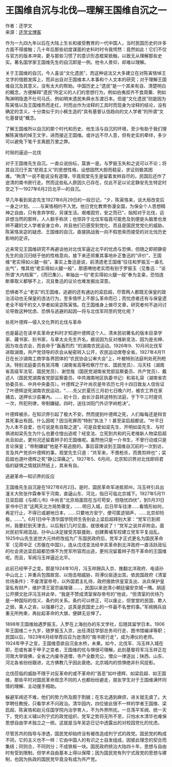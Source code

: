 # 王国维自沉与北伐—理解王国维自沉之一

作者：还学文  
来源：[还学文博客](http://huanxw.blogspot.com/2017/02/blog-post_22.html)

作为一九四九年以后在大陆上生长和接受教育的一代中国人，当时民国历史的许多方面不得接触；几十年后那些初度谋面的史料时时令我愕然：竟然如此！它们不仅与官方的版本冲突，更与那些习惯了的意识形态框架抵触，以致无从理解那些史实。著名国学家王国维先生的自沉即是一例。他令人景仰，却难以理解。

关于王国维的自沉，今人喜谈“文化遗民”，而这种说法又大多建立在对陈寅恪悼王文字的借题发挥上，而非出自对王国维本人本事和个人文本的研究；对于理解王国维自沉及其意义，没有太大的帮助。中国历史上“遗民”是一个其来有自、清楚明白的概念，方便解释“遗民”所定义的人们的思想行为，例如伯夷叔齐不食周粟、例如陶渊明隐逸不仕司马氏、例如明末遗民朱舜水东渡日本。但是“文化遗民”则是因为陈寅恪以及王国维热而走红，时而出作为诠释的工具时而现身为诠释的结论，没有确定的含义，十分类似于刘小枫生造的“具有基督认信趋向的文人学者”的所谓“文化基督徒”概念。

了解王国维所以自沉的那个时代和历史、他生活与自沉的环境，至少有助于我们理解陈寅恪的悼王文字，进而接近王国维。或许远不尽人意，但有史实的牵绊，多少可以避免下笔千言离题万里之弊。

时局的逼迫—北伐

对于王国维先生自沉，一直众说纷纭，莫衷一是。与罗振玉失和之说可以不论；将其自沉归于其“悲观主义”的思想性格，设想固然大胆而稳妥，求证则极其困难。“殉清”一说不能说没有道理，毕竟观堂先生是留着发辫自尽的，民国后还作了逊清的南书房行走。然而这些私人原因久已存在，仅此不足以论定静安先生特定时空之下—1927年6月2日北平—的自沉。

早几年看到吴宓先生1927年6月29日的一段日记，“夕，陈寅恪来，谈大局改变后一身之计划。……与寅恪相约不入党。他日党化教育弥漫全国，为保全个人思想精神之自由，只有舍弃学校，另谋生活。艰难固穷，安之而已”，始知对于北伐，远非想当然的那样，人人额手称庆；也惊异于北伐军临竟可能危及到便是头脑里也发辫不藏的文人学者安身立命，并且他们已感受到党化、而且是国民党党化的威胁。陈寅恪吴宓的疑虑、王国维的自沉，直接挑战我一向不假思索而接受的对北伐历史影响的定评。

近来常见王国维研究不再避谈他对北伐军逼近北平的忧虑与恐惧，但随之即把静安先生的自沉归结于他的性格意向，接下来还郑重其事地补正鲁迅的“评价”，王国维“老实得如火腿一般”。事实上鲁迅是说，前清遗老王国维“往往和罗振玉一鼻孔出气”，惟其他“老实得如火腿一般”，那感喟他老实而有别于罗振玉（见鲁迅：“谈所谓‘大内档案’”，《而已集》）。单抽出一句“老实得如火腿一般”奉为圭臬，恐怕连断章取义都够不上，况且鲁迅的议论也难发掘出深意。

恐惧者不止“老实”的王国维，逃避的还有通达的梁启超，尽管两人都既无保皇的政治活动也无保皇的违法行为，至多情怀上不那么革命而已；而忧虑者还有与保皇遗老全不相干的文人学者如吴宓陈寅恪。在王国维身上做尽文章，研究者何不追问讨论导致这种忧虑、恐惧与逃避的起因—将与北伐军同至的党化呢？

处死叶德辉—侵入文化界的北伐与革命

也是最近在读辛亥革命史料时才知道叶德辉这个人，清末民初著名的版本目录学家、藏书家、刻书家，与章太炎先生齐名，据说因为反对维新变法、因为是劣绅、因为攻击农会，而丧命于“轰轰烈烈 ”的湖南农民运动。1926年9、10月间北伐军进取湖南，共产党领导的农会从秘密转入公开，农民运动席卷全省。1927年4月11日在长沙湖南工商学各界团体的“农民协会公审大会”上，叶被特别法庭判处死刑枪决。特别法庭委员有吴鸿骞（湖南省高等检察厅厅长、国民党员）、冯天柱（湖南省高级军法官、国民党员）、谢觉哉（国民党湖南省党部监察委员、共产党员）、戴述人（国民党湖南省党部监察委员、中共湘南地区执委书记）和易礼容（湖南省农协委员长、中共中央委员）。叶德辉之子叶尚农是年农历七月十四日致友人信佐证了叶德辉逆死湖南农民运动，“……先父於夏历三月初七日晚六时，被农工界在家捕去，送押长沙县署內。…… 初十日，由长沙县转送特別法庭，于下午三时提讯一次，所犯刑律，帝制嫌疑。四时，送往浏阳门外识字岭枪决”。

叶德辉被杀，在知识界引起了极大不安。然而提到叶德辉之死，人们每每还是辩言其死事出有因。什么因呢？因当死罪而“特别”执法？！甚至梁启超都说，“叶平日为人本不自爱，也可说是有自取之道”。可是自爱如梁先生、开明如梁先生、与时俱进如梁先生为什么也要仓惶出逃呢？经变法、立宪到共和的元老维新人物梁启超尚且如此，更何况还留着辫子的王国维呢。虽然他只是一介书生，不曾行动或只是言论保皇；“帝制嫌疑”他是不易逃脱的。事后容庚谈到王国维自沉前的一次到访，言及共产党杀叶德辉的事，观堂先生只道：“共军来，不畏枪杀，而畏剪辫也”；梁启超也道叶德辉之死“静公深痛之”。1927年5、6月间，北京知识界对北伐即将君临的疑惧之情就跃然纸上，其来有自。

逃避革命—知识界的反应

王国维先生自沉是在1927年6月2日。是时，国民革命军进抵郑州，冯玉祥引兵出潼关大败张作霖奉军于河南，直逼山东、河北，指日可临北京城下。1927年5月11日梁启超《与顺儿书》中尚言“北京局面现在当可苟安，但隐忧四伏”，到5月31日家书中已言“这两天北方局势骤变，……明日入城，后日早车往津……看情形如何，再定行止，不得已或避地日本，……只要地方安宁，便可匿迹销声，……北京却险极，……”。6月1日中午清华国学院师生告别会上梁启超拜别大家：“党军已到郑州，我要赶到天津去，以后我们几时见面，就很难说了！”党军之说并非附会。面对民初军阀混战，孙中山决定接受苏联援助，创建黄埔军校建立党军平复战乱。1925中山先生逝世大元帅府改组为广东国民政府后，党军才正式更名为国民革命军（见蒋中正《苏俄在中国》）。连从戊戌变法经辛亥革命到北洋政府一直活跃政坛的社会贤达梁启超都恐惧不为党军所容而出逃，更何况留着辫子而不革命的王国维呢。而且，军阀冯玉祥逼近北平。

此前已经甲子之变。那是1924年10月，冯玉祥拥兵入京、推翻北洋政府、电请孙中山北上；并重兵包围故宫、以炮击相威胁，将溥仪驱逐出宫。依民国政府《清室优待条件》：不废清室帝号，以外国君主礼待，政府拨款供皇室支出、派兵保护皇室私有财产，维护清王室宗庙陵寝……，民国以来逊清小朝廷偏安京城一隅。胡适公开撰文批评冯玉祥此举，“我是不赞成清室保存帝号的”他说，“但清室的优待乃是一种国际的信义、条约的关系。条约可以修正，可以废止，但堂堂的民国，欺人之弱，乘人之丧，以强暴行之，这真是民国史上的一件最不名誉的事。”军阀拥兵自重无所拘束，再扯起革命的大旗，便肆无忌惮了。

1898年王国维始遇罗振玉，入罗在上海创办的东文学社，后随其留学日本。1906年王国维二十九岁，随罗振玉入京，出任清廷学部总务司行走、图书馆编译等职；民国以后，1923年6月经举荐应召为逊清的“南书房行走”，成为溥仪的老师。1924年甲子之变，王国维意欲自沉金水桥，未果。如今，北伐军、冯玉祥入城在即，恐或有甚于甲子之变者，王国维的忧与惧很可理解。此刻基督将军冯玉祥正在河南大举毁佛，全省之内废寺逐僧，寺产全数充公，僧众一律逐出；陕西、山东、河北各省纷纷跟进，北方佛教几乎因此衰绝。北京城内的惊惧绝非扑风捉影。

北伐莅临的威胁不限于对反革命的或不革命的“首恶”如叶德辉、如梁启超、如王国维，那些平时对国民革命观念不同的人也都纷纷避走，朋友学生对于王国维满怀同情的理解、主动援手相助。

躲避军阀还不难，他们的势力所及囿于割据；在东北遇到麻烦，进关就无虞了。大学聘任教授，只看学术不问政治。清华园内，四位彼此很不一样的学者王国维、梁启超、陈寅恪和赵元任国学院内治学育人，不为外界所扰。一旦荡平军阀、统一天下，党的主义辅以列宁式的政党组织，党军之势将无所不至，只怕水木清华也难保思想自由学术独立之一统。这就是当年吴宓日记中透露出的对校园党化的忧虑。

尽管苏共的指导与渗透，国民党却始终没有被改造成列宁式的政党。国民党的构成不同，它的主义也不一样：它由中国人的有识之士自发组成，因彼此理念的契合而集结；同则合，不同则分；不成铁板一块。国民政府统治大陆四十年，思想与自由时有受到限制，但学术自由基本上得以保障；因为国民党有列宁式政党的思想与建制，也因为执政的国民党毕竟没有成为共产党。
